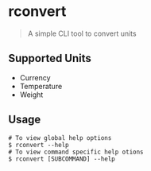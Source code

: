 # rconvert

> A simple CLI tool to convert units



## Supported Units

- Currency
- Temperature
- Weight



## Usage

```shell
# To view global help options
$ rconvert --help
# To view command specific help otions
$ rconvert [SUBCOMMAND] --help
```

